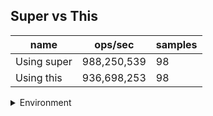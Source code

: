 ## Super vs This

|name|ops/sec|samples|
|-|-|-|
|Using super|988,250,539|98|
|Using this|936,698,253|98|


<details>
<summary>Environment</summary>

* __Machine:__ linux x64 | 4 vCPUs | 15.2GB Mem
* __Run:__ Sat May 04 2024 01:57:59 GMT+0000 (Coordinated Universal Time)
</details>

<!--
{"environment":{"platform":"linux","arch":"x64","cpus":4,"totalMemory":15.245216369628906},"benchmarks":[{"name":"Using super","opsSec":988250539.1593336,"samples":6},{"name":"Using this","opsSec":936698252.6506743,"samples":6}]}-->
